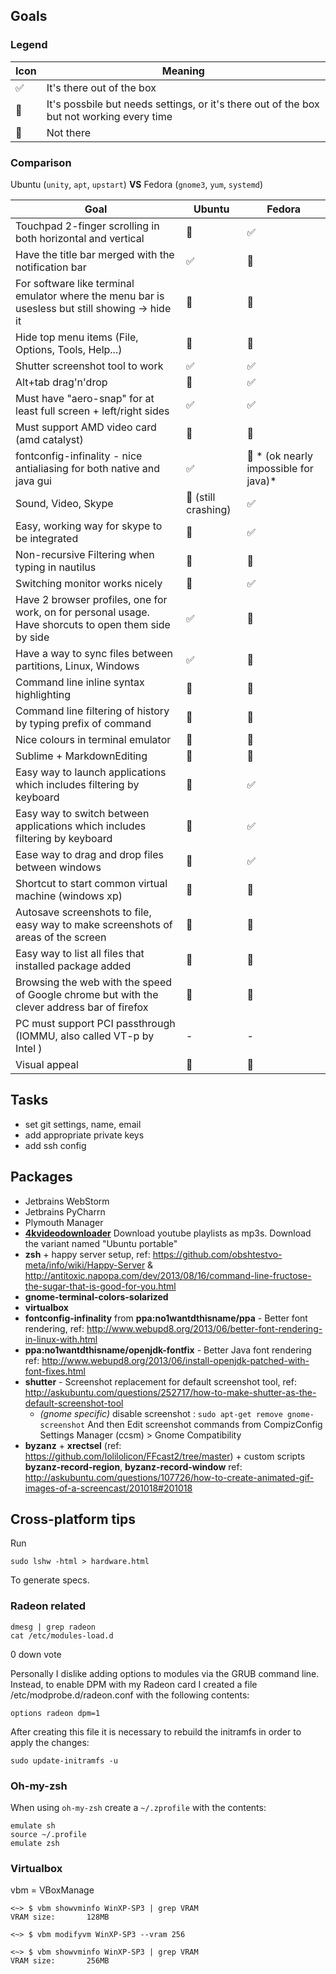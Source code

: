 ## Goals

### Legend

| Icon                      | Meaning       |
| ------------------------- |---------------|
| :white_check_mark: | It's there out of the box |
| :large_orange_diamond: | It's possbile but needs settings, or it's there out of the box but not working every time |
| :red_circle: | Not there |

### Comparison 

Ubuntu (`unity`, `apt`, `upstart`) **VS** Fedora (`gnome3`, `yum`, `systemd`)

| Goal                      | Ubuntu        | Fedora |
| ------------------------- |---------------| ------ |
| Touchpad 2-finger scrolling in both horizontal and vertical | :large_orange_diamond: | :white_check_mark: |
| Have the title bar merged with the notification bar | :white_check_mark: | :large_orange_diamond: |
| For software like terminal emulator where the menu bar is usesless but still showing -> hide it | :large_orange_diamond: | :large_orange_diamond: |
| Hide top menu items (File, Options, Tools, Help...) | :large_orange_diamond: | :large_orange_diamond: |
| Shutter screenshot tool to work | :white_check_mark: | :white_check_mark: |
| Alt+tab drag'n'drop | :red_circle: | :white_check_mark: |
| Must have "aero-snap" for at least full screen + left/right sides | :white_check_mark: | :white_check_mark: |
| Must support AMD video card (amd catalyst) | :large_orange_diamond: | :large_orange_diamond: |
| fontconfig-infinality - nice antialiasing for both native and java gui | :white_check_mark: | :red_circle: * (ok nearly impossible for java)* |
| Sound, Video, Skype | :large_orange_diamond: (still crashing) | :white_check_mark: |
| Easy, working way for skype to be integrated | :red_circle:  | :white_check_mark: |
| Non-recursive Filtering when typing in nautilus| :red_circle: | :red_circle: |
| Switching monitor works nicely | :large_orange_diamond: | :white_check_mark: |
| Have 2 browser profiles, one for work, on for personal usage. Have shorcuts to open them side by side | :white_check_mark: | :large_orange_diamond:  |
| Have a way to sync files between partitions, Linux, Windows | :white_check_mark: | :large_orange_diamond: |
| Command line inline syntax highlighting | :large_orange_diamond: | :large_orange_diamond: |
| Command line filtering of history by typing prefix of command | :large_orange_diamond: | :large_orange_diamond: |
| Nice colours in terminal emulator | :large_orange_diamond: | :large_orange_diamond: |
| Sublime + MarkdownEditing | :large_orange_diamond: | :large_orange_diamond: |
| Easy way to launch applications which includes filtering by keyboard | :large_orange_diamond: | :white_check_mark:  |
| Easy way to switch between applications which includes filtering by keyboard | :red_circle: | :white_check_mark: |
| Ease way to drag and drop files between windows | :red_circle: | :white_check_mark: |
| Shortcut to start common virtual machine (windows xp) | :large_orange_diamond: | :large_orange_diamond: |
| Autosave screenshots to file, easy way to make screenshots of areas of the screen | :large_orange_diamond: | :large_orange_diamond: |
| Easy way to list all files that installed package added | :large_orange_diamond: | :large_orange_diamond: |
| Browsing the web with the speed of Google chrome but with the clever address bar of firefox |  :large_orange_diamond: |  :large_orange_diamond: |
| PC must support PCI passthrough (IOMMU, also called VT-p by Intel ) | - | - |
| Visual appeal | :red_circle:  | :large_orange_diamond: |

## Tasks
 - set git settings, name, email
 - add appropriate private keys
 - add ssh config


## Packages
 - Jetbrains WebStorm
 - Jetbrains PyCharrn
 - Plymouth Manager
 - [__4kvideodownloader__](http://www.4kdownload.com/download#videodownloader) Download youtube playlists as mp3s. Download the variant named "Ubuntu portable"
 - __zsh__ + happy server setup, ref: https://github.com/obshtestvo-meta/info/wiki/Happy-Server  & http://antitoxic.napopa.com/dev/2013/08/16/command-line-fructose-the-sugar-that-is-good-for-you.html 
 - __gnome-terminal-colors-solarized__
 - __virtualbox__
 - __fontconfig-infinality__ from __ppa:no1wantdthisname/ppa__ - Better font rendering, ref: http://www.webupd8.org/2013/06/better-font-rendering-in-linux-with.html
 - __ppa:no1wantdthisname/openjdk-fontfix__ - Better Java font rendering ref: http://www.webupd8.org/2013/06/install-openjdk-patched-with-font-fixes.html
 - __shutter__ - Screenshot replacement for default screenshot tool, ref: http://askubuntu.com/questions/252717/how-to-make-shutter-as-the-default-screenshot-tool
   - _(gnome specific)_ disable screenshot : `sudo apt-get remove gnome-screenshot`
   And then Edit screenshot commands from CompizConfig Settings Manager (ccsm) > Gnome Compatibility
 - __byzanz__ + __xrectsel__ (ref: https://github.com/lolilolicon/FFcast2/tree/master) + custom scripts __byzanz-record-region__,  __byzanz-record-window__ ref: http://askubuntu.com/questions/107726/how-to-create-animated-gif-images-of-a-screencast/201018#201018

## Cross-platform tips

Run 
```
sudo lshw -html > hardware.html
```

To generate specs.

### Radeon related 
```
dmesg | grep radeon
cat /etc/modules-load.d

```
 0 down vote
	

Personally I dislike adding options to modules via the GRUB command line. Instead, to enable DPM with my Radeon card I created a file /etc/modprobe.d/radeon.conf with the following contents:

```
options radeon dpm=1
```

After creating this file it is necessary to rebuild the initramfs in order to apply the changes:

```
sudo update-initramfs -u
```

### Oh-my-zsh

When using `oh-my-zsh` create a `~/.zprofile` with the contents: 

```
emulate sh
source ~/.profile
emulate zsh

```

### Virtualbox
vbm = VBoxManage
```
<~> $ vbm showvminfo WinXP-SP3 | grep VRAM
VRAM size:       128MB

<~> $ vbm modifyvm WinXP-SP3 --vram 256

<~> $ vbm showvminfo WinXP-SP3 | grep VRAM
VRAM size:       256MB
```
